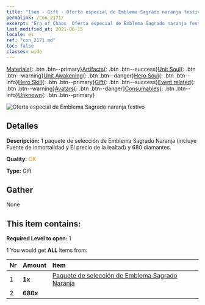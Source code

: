 ```yaml
---
title: "Item - Gift - Oferta especial de Emblema Sagrado naranja festivo"
permalink: /con_2171/
excerpt: "Era of Chaos  Oferta especial de Emblema Sagrado naranja festivo"
last_modified_at: 2021-06-15
locale: es
ref: "con_2171.md"
toc: false
classes: wide
---
```

 [Materials](/ItemsES/){: .btn .btn--primary}[Artifacts](/ItemsES/Artifacts/){: .btn .btn--success}[Unit Soul](/ItemsES/UnitSoul/){: .btn .btn--warning}[Unit Awakening](/ItemsES/UnitAwakening/){: .btn .btn--danger}[Hero Soul](/ItemsES/HeroSoul/){: .btn .btn--info}[Hero Skill](/ItemsES/HeroSkill/){: .btn .btn--primary}[Gift](/ItemsES/Gift/){: .btn .btn--success}[Event related](/ItemsES/Events/){: .btn .btn--warning}[Avatars](/ItemsES/Avatars/){: .btn .btn--danger}[Consumables](/ItemsES/Consumables/){: .btn .btn--info}[Unknown](/ItemsES/Unknown/){: .btn .btn--primary}

 ![Oferta especial de Emblema Sagrado naranja festivo](/images/t/i_907416.png)

## Detalles
 **Descripción:** 1 paquete de selección de Emblema Sagrado Naranja (incluye Fuente de inmortalidad y El precio de la lealtad) y 680 diamantes.

 **Quality:** <span style="color: #FF8C00">OK</span>

 **Type:** Gift

## Gather

  None

## This item contains:

 **Required Level to open:** 1

 1 You would get **ALL** items  from:

  | Nr | Amount |     Item    |
  |:---|:-------|:------------|
  | 1 |  **1x** | [Paquete de selección de Emblema Sagrado Naranja](/es/Items/con_2170/) |  | 
  | 2 |  **680x** | <i class="fas fa-gem"/> |  | 

